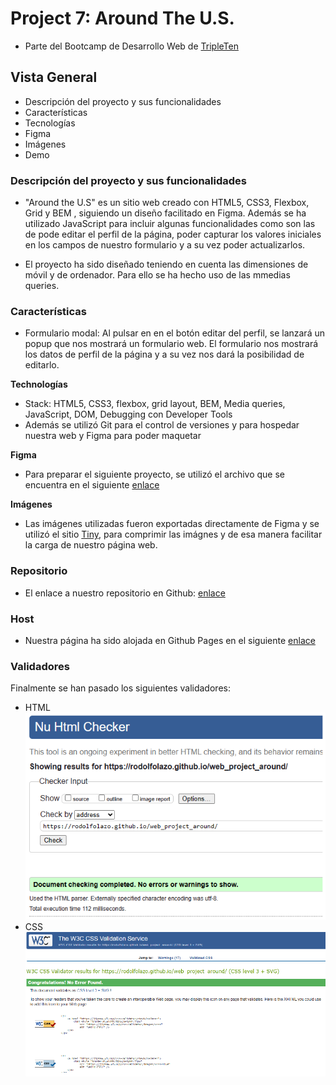 # Project 7: Around The U.S.

- Parte del Bootcamp de Desarrollo Web de [TripleTen](https://tripleten.com/)

## Vista General

- Descripción del proyecto y sus funcionalidades
- Características
- Tecnologías
- Figma
- Imágenes
- Demo

### Descripción del proyecto y sus funcionalidades

- "Around the U.S" es un sitio web creado con HTML5, CSS3, Flexbox, Grid y BEM , siguiendo un diseño facilitado en Figma. Además se ha utilizado JavaScript para incluir algunas funcionalidades como son las de pode editar el perfil de la página, poder capturar los valores iniciales en los campos de nuestro formulario y a su vez poder actualizarlos.

- El proyecto ha sido diseñado teniendo en cuenta las dimensiones de móvil y de ordenador. Para ello se ha hecho uso de las mmedias queries.

### Características

- Formulario modal: Al pulsar en en el botón editar del perfil, se lanzará un popup que nos mostrará un formulario web. El formulario nos mostrará los datos de perfil de la página y a su vez nos dará la posibilidad de editarlo.

**Technologías**

- Stack: HTML5, CSS3, flexbox, grid layout, BEM, Media queries, JavaScript, DOM, Debugging con Developer Tools
- Además se utilizó Git para el control de versiones y para hospedar nuestra web y Figma para poder maquetar

**Figma**

- Para preparar el siguiente proyecto, se utilizó el archivo que se encuentra en el siguiente [enlace](https://www.figma.com/design/9hxYvsvkjZ8dkLAFq25CF5/Web_Brief_Sprint_7_ES-%7C-Alrededor-de-los-EEUU-%7C-desktop---mobile?node-id=367-260&t=H8tcYHCXl9JyGBEC-0)

**Imágenes**

- Las imágenes utilizadas fueron exportadas directamente de Figma y se utilizó el sitio [Tiny](https://tinypng.com/), para comprimir las imágnes y de esa manera facilitar la carga de nuestro página web.

### Repositorio

- El enlace a nuestro repositorio en Github: [enlace](https://github.com/lazorodolfo/web_project_around.git)

### Host

- Nuestra página ha sido alojada en Github Pages en el siguiente [enlace](https://lazorodolfo.github.io/web_project_around/)

### Validadores

Finalmente se han pasado los siguientes validadores:

- HTML
  ![HTML](https://raw.githubusercontent.com/rodolfolazo/web_project_around/main/images/html-validator.png)
- CSS
  ![CSS](https://raw.githubusercontent.com/rodolfolazo/web_project_around/main/images/css-validator.png)
